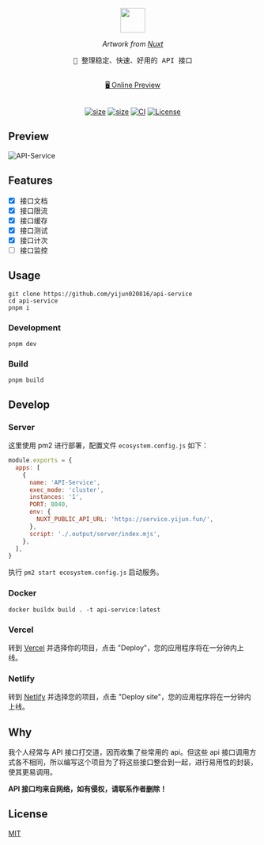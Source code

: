 <p align="center">
  <img src="https://api.iconify.design/carbon:api-1.svg" width="50" height="50" />
</p>
<p align="center">
  <i>Artwork from <a href="https://nuxt.com/">Nuxt</a></i>
</p>
<pre align="center">
🧪 整理稳定、快速、好用的 API 接口
</pre>

<p align="center">
<br>
<a href="https://service.yijun.fun/">🖥 Online Preview</a>
<br><br>
<a href="https://stackblitz.com/github/kuizuo/api-service"><img src="https://developer.stackblitz.com/img/open_in_stackblitz.svg" alt=""></a>
</p>
<p align="center">
  <a href="https://github.com/yijun020816/api-service"><img alt="size" src="https://img.shields.io/github/stars/yijun020816/api-service?style=flat"></a>
  <a href="https://www.npmjs.com/package/nuxt/v/rc"><img alt="size" src="https://img.shields.io/github/package-json/dependency-version/kuizuo/api-service/dev/nuxt?style=flat&colorA=002438&colorB=28CF8D"></a>
  <a href="https://github.com/kuizuo/api-service/actions/workflows/ci.yml"><img alt="CI" src="https://img.shields.io/github/workflow/status/kuizuo/api-service/ci?label=ci&logo=github"></a>
  <a href="https://github.com/kuizuo/api-service/tree/HEAD/LICENSE"><img alt="License" src="https://img.shields.io/github/license/kuizuo/api-service?style=flat&colorA=002438&colorB=28CF8D" /></a>
</p>

## Preview

![API-Service](https://service.yijun.fun/Preview.png)

## Features

- [x] 接口文档
- [x] 接口限流
- [x] 接口缓存
- [x] 接口测试
- [x] 接口计次
- [ ] 接口监控

## Usage

```shell
git clone https://github.com/yijun020816/api-service
cd api-service
pnpm i
```

### Development

```
pnpm dev
```

### Build

```
pnpm build
```

## Develop

### Server

这里使用 pm2 进行部署，配置文件 `ecosystem.config.js` 如下：

```js
module.exports = {
  apps: [
    {
      name: 'API-Service',
      exec_mode: 'cluster',
      instances: '1',
      PORT: 8040,
      env: {
        NUXT_PUBLIC_API_URL: 'https://service.yijun.fun/',
      },
      script: './.output/server/index.mjs',
    },
  ],
}
```

执行 `pm2 start ecosystem.config.js` 启动服务。

### Docker

```shell
docker buildx build . -t api-service:latest
```

### Vercel

转到 [Vercel](https://vercel.com/new) 并选择你的项目，点击  "Deploy"，您的应用程序将在一分钟内上线。

### Netlify

转到 [Netlify](https://app.netlify.com/start) 并选择您的项目，点击 "Deploy site"，您的应用程序将在一分钟内上线。

## Why

我个人经常与 API 接口打交道，因而收集了些常用的 api。但这些 api 接口调用方式各不相同，所以编写这个项目为了将这些接口整合到一起，进行易用性的封装，使其更易调用。

**API 接口均来自网络，如有侵权，请联系作者删除！**

## License

[MIT](https://github.com/kuizuo/api-service/blob/main/LICENSE)
